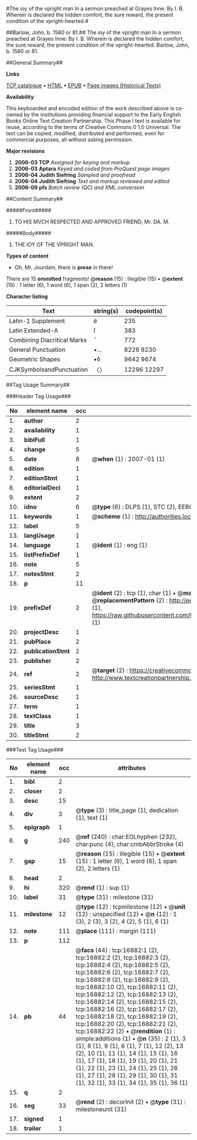 #The ioy of the vpright man In a sermon preached at Grayes Inne: By I. B. Wherein is declared the hidden comfort, the sure reward, the present condition of the vpright-hearted.#

##Barlow, John, b. 1580 or 81.##
The ioy of the vpright man In a sermon preached at Grayes Inne: By I. B. Wherein is declared the hidden comfort, the sure reward, the present condition of the vpright-hearted.
Barlow, John, b. 1580 or 81.

##General Summary##

**Links**

[TCP catalogue](http://www.ota.ox.ac.uk/tcp/)  • 
[HTML](http://tei.it.ox.ac.uk/tcp/Texts-HTML/free/A04/A04270.html)  • 
[EPUB](http://tei.it.ox.ac.uk/tcp/Texts-EPUB/free/A04/A04270.epub) • 
[Page images (Historical Texts)](https://data.historicaltexts.jisc.ac.uk/view?pubId=eebo-99851600e&pageId=eebo-99851600e-16882-1)

**Availability**

This keyboarded and encoded edition of the
	       work described above is co-owned by the institutions
	       providing financial support to the Early English Books
	       Online Text Creation Partnership. This Phase I text is
	       available for reuse, according to the terms of Creative
	       Commons 0 1.0 Universal. The text can be copied,
	       modified, distributed and performed, even for
	       commercial purposes, all without asking permission.

**Major revisions**

1. __2006-03__ __TCP__ *Assigned for keying and markup*
1. __2006-03__ __Aptara__ *Keyed and coded from ProQuest page images*
1. __2006-04__ __Judith Siefring__ *Sampled and proofread*
1. __2006-04__ __Judith Siefring__ *Text and markup reviewed and edited*
1. __2006-09__ __pfs__ *Batch review (QC) and XML conversion*

##Content Summary##

#####Front#####

1. TO HIS MVCH
RESPECTED AND APPROVED
FRIEND,
Mr. DA. M.

#####Body#####

1. THE IOY OF
THE VPRIGHT
MAN.

**Types of content**

  * Oh, Mr. Jourdain, there is **prose** in there!

There are 15 **ommitted** fragments! 
 @__reason__ (15) : illegible (15)  •  @__extent__ (15) : 1 letter (6), 1 word (6), 1 span (2), 2 letters (1)

**Character listing**


|Text|string(s)|codepoint(s)|
|---|---|---|
|Latin-1 Supplement|ë|235|
|Latin Extended-A|ſ|383|
|Combining             Diacritical Marks|̄|772|
|General Punctuation|•…|8226 8230|
|Geometric Shapes|▪◊|9642 9674|
|CJKSymbolsandPunctuation|〈〉|12296 12297|

##Tag Usage Summary##

###Header Tag Usage###

|No|element name|occ|attributes|
|---|---|---|---|
|1.|__author__|2||
|2.|__availability__|1||
|3.|__biblFull__|1||
|4.|__change__|5||
|5.|__date__|8| @__when__ (1) : 2007-01 (1)|
|6.|__edition__|1||
|7.|__editionStmt__|1||
|8.|__editorialDecl__|1||
|9.|__extent__|2||
|10.|__idno__|6| @__type__ (6) : DLPS (1), STC (2), EEBO-CITATION (1), PROQUEST (1), VID (1)|
|11.|__keywords__|1| @__scheme__ (1) : http://authorities.loc.gov/ (1)|
|12.|__label__|5||
|13.|__langUsage__|1||
|14.|__language__|1| @__ident__ (1) : eng (1)|
|15.|__listPrefixDef__|1||
|16.|__note__|5||
|17.|__notesStmt__|2||
|18.|__p__|11||
|19.|__prefixDef__|2| @__ident__ (2) : tcp (1), char (1)  •  @__matchPattern__ (2) : ([0-9\-]+):([0-9IVX]+) (1), (.+) (1)  •  @__replacementPattern__ (2) : http://eebo.chadwyck.com/downloadtiff?vid=$1&page=$2 (1), https://raw.githubusercontent.com/textcreationpartnership/Texts/master/tcpchars.xml#$1 (1)|
|20.|__projectDesc__|1||
|21.|__pubPlace__|2||
|22.|__publicationStmt__|2||
|23.|__publisher__|2||
|24.|__ref__|2| @__target__ (2) : https://creativecommons.org/publicdomain/zero/1.0/ (1), http://www.textcreationpartnership.org/docs/. (1)|
|25.|__seriesStmt__|1||
|26.|__sourceDesc__|1||
|27.|__term__|1||
|28.|__textClass__|1||
|29.|__title__|3||
|30.|__titleStmt__|2||


###Text Tag Usage###

|No|element name|occ|attributes|
|---|---|---|---|
|1.|__bibl__|2||
|2.|__closer__|2||
|3.|__desc__|15||
|4.|__div__|3| @__type__ (3) : title_page (1), dedication (1), text (1)|
|5.|__epigraph__|1||
|6.|__g__|240| @__ref__ (240) : char:EOLhyphen (232), char:punc (4), char:cmbAbbrStroke (4)|
|7.|__gap__|15| @__reason__ (15) : illegible (15)  •  @__extent__ (15) : 1 letter (6), 1 word (6), 1 span (2), 2 letters (1)|
|8.|__head__|2||
|9.|__hi__|320| @__rend__ (1) : sup (1)|
|10.|__label__|31| @__type__ (31) : milestone (31)|
|11.|__milestone__|12| @__type__ (12) : tcpmilestone (12)  •  @__unit__ (12) : unspecified (12)  •  @__n__ (12) : 1 (3), 2 (3), 3 (2), 4 (2), 5 (1), 6 (1)|
|12.|__note__|111| @__place__ (111) : margin (111)|
|13.|__p__|112||
|14.|__pb__|44| @__facs__ (44) : tcp:16882:1 (2), tcp:16882:2 (2), tcp:16882:3 (2), tcp:16882:4 (2), tcp:16882:5 (2), tcp:16882:6 (2), tcp:16882:7 (2), tcp:16882:8 (2), tcp:16882:9 (2), tcp:16882:10 (2), tcp:16882:11 (2), tcp:16882:12 (2), tcp:16882:13 (2), tcp:16882:14 (2), tcp:16882:15 (2), tcp:16882:16 (2), tcp:16882:17 (2), tcp:16882:18 (2), tcp:16882:19 (2), tcp:16882:20 (2), tcp:16882:21 (2), tcp:16882:22 (2)  •  @__rendition__ (1) : simple:additions (1)  •  @__n__ (35) : 2 (1), 3 (1), 8 (1), 9 (1), 6 (1), 7 (1), 12 (2), 13 (2), 10 (1), 11 (1), 14 (1), 15 (1), 16 (1), 17 (1), 18 (1), 19 (1), 20 (1), 21 (1), 22 (1), 23 (1), 24 (1), 25 (1), 26 (1), 27 (1), 28 (1), 29 (1), 30 (1), 31 (1), 32 (1), 33 (1), 34 (1), 35 (1), 36 (1)|
|15.|__q__|2||
|16.|__seg__|33| @__rend__ (2) : decorInit (2)  •  @__type__ (31) : milestoneunit (31)|
|17.|__signed__|1||
|18.|__trailer__|1||
